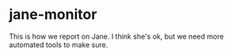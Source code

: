 # jane-monitor
This is how we report on Jane. I think she's ok, but we need more automated tools to make sure.
